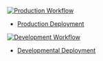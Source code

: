 [![Production Workflow](https://img.shields.io/github/workflow/status/tlr24/IS601-project4/Production%20Workflow%201?label=Production%20Workflow%201&logo=github)](https://github.com/tlr24/IS601-project4/actions/workflows/prod.yml)

* [Production Deployment](https://tlr24-is601-prod4.herokuapp.com/)


[![Development Workflow](https://img.shields.io/github/workflow/status/tlr24/IS601-project4/Development%20Workflow%203.8?label=Production%20Workflow%201&logo=github)](https://github.com/tlr24/IS601-project4/actions/workflows/dev.yml)

* [Developmental Deployment](https://tlr24-is601-dev4.herokuapp.com/)
